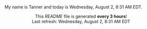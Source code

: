 My name is Tanner and today is Wednesday, August 2, 8:31 AM EDT.

<p align="center">This <i>README</i> file is generated <b>every 3 hours</b>!</br>Last refresh: Wednesday, August 2, 8:31 AM EDT<br /></p>
